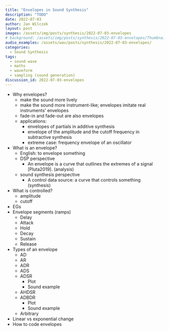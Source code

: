 ```yaml
---
title: "Envelopes in Sound Synthesis"
description: "TODO"
date: 2022-07-03
author: Jan Wilczek
layout: post
images: /assets/img/posts/synthesis/2022-07-03-envelopes
# background: /assets/img/posts/synthesis/2022-07-03-envelopes/Thumbnail.webp
audio_examples: /assets/wav/posts/synthesis/2022-07-03-envelopes/
categories:
  - Sound Synthesis
tags:
  - sound wave
  - maths
  - waveform
  - sampling (sound generation)
discussion_id: 2022-07-03-envelopes
---
```


* Why envelopes?
  * make the sound more lively
  * make the sound more instrument-like; envelopes imitate real instruments' envelopes
  * fade-in and fade-out are also envelopes
  * applications:
    * envelopes of partials in additive synthesis
    * envelope of the amplitude and the cutoff frequency in subtractive synthesis
    * extreme case: frequency envelope of an oscillator
* What is an envelope?
  * English: to envelope something
  * DSP perspective
    * An envelope is a curve that outlines the extremes of a signal [Pluta2019]. (analysis)
  * sound synthesis perspective
    * A control data source: a curve that controls something (synthesis)
* What is controlled?
  * amplitude
  * cutoff
* EGs
* Envelope segments (ramps)
  * Delay
  * Attack
  * Hold
  * Decay
  * Sustain
  * Release
* Types of an envelope
  * AD
  * AR
  * ADR
  * ADS
  * ADSR
    * Plot
    * Sound example
  * AHDSR
  * ADBDR
    * Plot
    * Sound example
  * Arbitrary
* Linear vs exponential change
* How to code envelopes
